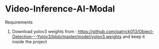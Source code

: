 # Video-Inference-AI-Modal

Requirements

1. Download yolov3 weights from : https://github.com/patrick013/Object-Detection---Yolov3/blob/master/model/yolov3.weights and keep it inside the project
